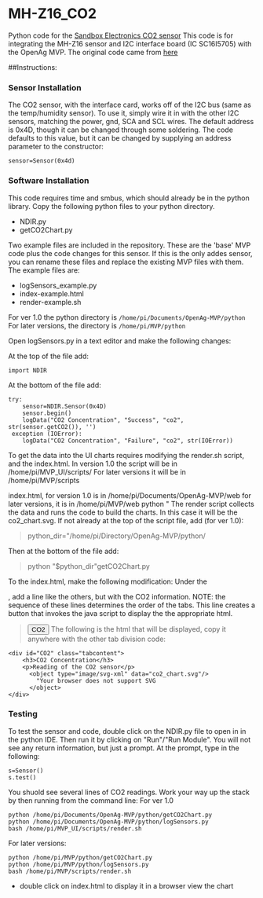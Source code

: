 # MH-Z16_CO2
Python code for the [Sandbox Electronics CO2 sensor](http://sandboxelectronics.com/?product=mh-z16-ndir-co2-sensor-with-i2cuart-5v3-3v-interface-for-arduinoraspeberry-pi)
This code is for integrating the MH-Z16 sensor and I2C interface board (IC SC16I5705) with the OpenAg MVP.  The original code came from [here](https://github.com/SandboxElectronics/NDIR/tree/master/NDIR_RasPi_Python)

##Instructions:
### Sensor Installation

The CO2 sensor, with the interface card, works off of the I2C bus (same as the temp/humidity sensor).  To use it, simply wire it in with the other I2C sensors, matching the power, gnd, SCA and SCL wires.
The default address is 0x4D, though it can be changed through some soldering.  The code defaults to this value, but it can be changed by supplying an address parameter to the constructor:
```
sensor=Sensor(0x4d)
```
### Software Installation
This code requires time and smbus, which should already be in the python library.
Copy the following python files to your python directory.
  - NDIR.py
  - getCO2Chart.py
    
Two example files are included in the repository.  These are the 'base' MVP code plus the code changes for this sensor.  If this is the only addes sensor, you can rename these files and replace the existing MVP files with them.  The example files are:  

  - logSensors_example.py
  - index-example.html
  - render-example.sh
  
For ver 1.0 the python directory is `/home/pi/Documents/OpenAg-MVP/python`
For later versions, the directory is `/home/pi/MVP/python`

Open logSensors.py in a text editor and make the following changes:

At the top of the file add:
```
import NDIR
```
At the bottom of the file add:
```
try:
    sensor=NDIR.Sensor(0x4D)
    sensor.begin()
    logData("CO2 Concentration", "Success", "co2", str(sensor.getCO2()), '')
 exception (IOError):
    logData("CO2 Concentration", "Failure", "co2", str(IOError))
```
To get the data into the UI charts requires modifying the render.sh script, and the index.html.
In version 1.0 the script will be in /home/pi/MVP_UI/scripts/
For later versions it will be in /home/pi/MVP/scripts

index.html, for version 1.0 is in /home/pi/Documents/OpenAg-MVP/web
for later versions, it is in /home/pi/MVP/web
python "
The render script collects the data and runs the code to build the charts.  In this case it will be the co2_chart.svg.
If not already at the top of the script file, add (for ver 1.0):

> python_dir="/home/pi/Directory/OpenAg-MVP/python/

Then at the bottom of the file add:

>python "$python_dir"getCO2Chart.py

To the index.html, make the following modification:
Under the <div class="tab">, add a line like the others, but with the CO2 information.  NOTE: the sequence of these lines determines the order of the tabs.  This line creates a button that invokes the java script to display the the appropriate html.
> <button class="tablinks" onclick="openTab(event, 'CO2')">CO2</button>
The following is the html that will be displayed, copy it anywhere with the other tab division code:
```
<div id="CO2" class="tabcontent">
    <h3>CO2 Concentration</h3>
    <p>Reading of the CO2 sensor</p>
      <object type="image/svg-xml" data="co2_chart.svg"/>
        "Your browser does not support SVG
      </object>
</div>
```

### Testing
To test the sensor and code, double click on the NDIR.py file to open in in the python IDE.  Then run it by clicking on "Run"/"Run Module".  You will not see any return information, but just a prompt.  At the prompt, type in the following:
```
s=Sensor()
s.test()
```
You shuold see several lines of CO2 readings.
Work your way up the stack by then running from the command line:
For ver 1.0
```
python /home/pi/Documents/OpenAg-MVP/python/getCO2Chart.py
python /home/pi/Documents/OpenAg-MVP/python/logSensors.py
bash /home/pi/MVP_UI/scripts/render.sh
```
For later versions:
```
python /home/pi/MVP/python/getCO2Chart.py
python /home/pi/MVP/python/logSensors.py
bash /home/pi/MVP/scripts/render.sh
```  
  - double click on index.html to display it in a browser view the chart

